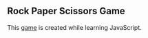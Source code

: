 ## Rock Paper Scissors Game

This [game](https://marcel-balint.github.io/Rock-Paper-Scissors/) is created while learning JavaScript.

